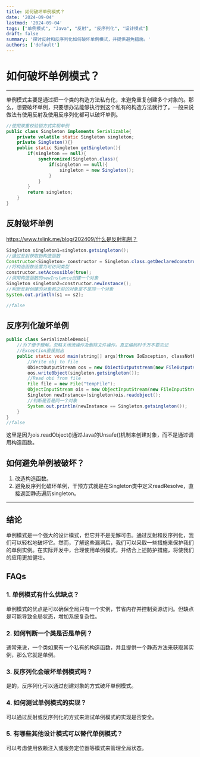```yaml
---
title: 如何破坏单例模式？
date: '2024-09-04'
lastmod: '2024-09-04'
tags: ["单例模式", "Java", "反射", "反序列化", "设计模式"]
draft: false
summary: '探讨反射和反序列化如何破坏单例模式，并提供避免措施。'
authors: ['default']
---
```


# 如何破坏单例模式？

---

单例模式主要是通过把一个类的构造方法私有化，来避免重复创建多个对象的。那么，想要破坏单例，只要想办法能够执行到这个私有的构造方法就行了。一般来说做法有使用反射及使用反序列化都可以破坏单例。

```java
//使用双重校验锁方式实现单例
public class Singleton implements Serializable{
    private volatile static Singleton singleton;
    private Singleton(){}
    public static Singleton getSingleton(){
        if(singleton == null){
            synchronized(Singleton.class){
                if(singleton == null){
                    singleton = new Singleton();
                }
            }
        }
        return singleton;
    }
}
```

## 反射破坏单例

https://www.txlink.me/blog/202409/什么是反射机制？

```java
Singleton singleton1=singleton.getsingleton();
//通过反射获取到构造函数
Constructor<Singleton> constructor = Singleton.class.getDeclaredconstructor();
//将构造函数设置为可访问类型
constructor.setAccessible(true);
//调用构造函数的newInstance创建一个对象
Singleton singleton2=constructor.newInstance();
//判断反射创建的对象和之前的对象是不是同一个对象
System.out.println(s1 == s2);

//false
```

## 反序列化破坏单例

```java	
public class SerializableDemo1{
    //为了便于理解，忽略关闭流操作及删除文件操作。真正编码时千万不要忘记
    //Exception直接抛出
    public static void main(string[] args)throws IoException, classNotFoundException {
        //Write obj to file
        ObiectOutputStream oos = new ObiectOutputstream(new File0utputstream("tempfile"));
        oos.write0bject(singleton.getsingleton());
        //Read obi from file
        File file = new File("tempFile");
        ObjectInputStream ois = new ObjectInputStream(new FileInputStream(file));
        Singleton newInstance=(singleton)ois.readobject();
        //判断是否是同一个对象
        System.out.println(newInstance == Singleton.getsingleton());
    }
}
//false
```

这里是因为ois.readObject()通过Java的Unsafe()机制来创建对象，而不是通过调用构造函数。

## 如何避免单例被破坏？

1. 改造构造函数。
2. 避免反序列化破环单例，干预方式就是在Singleton类中定义readResolve，直接返回静态遍历singleton。

---

## **结论**

单例模式是一个强大的设计模式，但它并不是无懈可击。通过反射和反序列化，我们可以轻松地破坏它。然而，了解这些漏洞后，我们可以采取一些措施来保护我们的单例实例。在实际开发中，合理使用单例模式，并结合上述防护措施，将使我们的应用更加健壮。

## FAQs

### **1. 单例模式有什么优缺点？**

单例模式的优点是可以确保全局只有一个实例，节省内存并控制资源访问。但缺点是可能导致全局状态，增加系统复杂性。

### **2. 如何判断一个类是否是单例？**

通常来说，一个类如果有一个私有的构造函数，并且提供一个静态方法来获取其实例，那么它就是单例。

### **3. 反序列化会破坏单例模式吗？**

是的，反序列化可以通过创建对象的方式破坏单例模式。

### **4. 如何测试单例模式的实现？**

可以通过反射或反序列化的方式来测试单例模式的实现是否安全。

### **5. 有哪些其他设计模式可以替代单例模式？**

可以考虑使用依赖注入或服务定位器等模式来管理全局状态。

